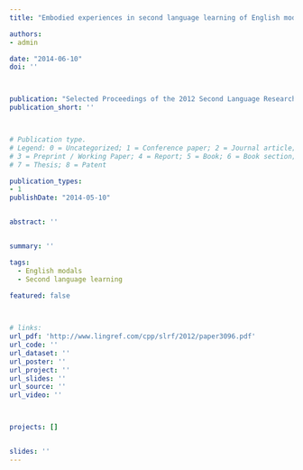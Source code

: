 ```yaml
---
title: "Embodied experiences in second language learning of English modal verbs"

authors:
- admin

date: "2014-06-10"
doi: ''



publication: "Selected Proceedings of the 2012 Second Language Research Forum"
publication_short: ''



# Publication type.
# Legend: 0 = Uncategorized; 1 = Conference paper; 2 = Journal article;
# 3 = Preprint / Working Paper; 4 = Report; 5 = Book; 6 = Book section;
# 7 = Thesis; 8 = Patent

publication_types: 
- 1
publishDate: "2014-05-10"


abstract: ''


summary: ''

tags:
  - English modals
  - Second language learning
  
featured: false



# links:
url_pdf: 'http://www.lingref.com/cpp/slrf/2012/paper3096.pdf'
url_code: ''
url_dataset: ''
url_poster: ''
url_project: ''
url_slides: ''
url_source: ''
url_video: ''



projects: []


slides: ''
---
```

